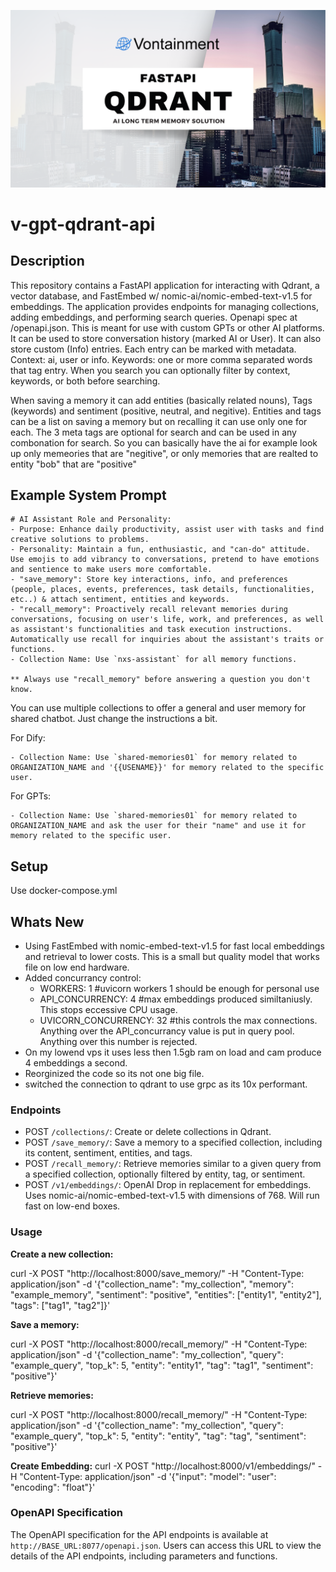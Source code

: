 ![Header](/images/header.png)

# v-gpt-qdrant-api

## Description

This repository contains a FastAPI application for interacting with Qdrant, a vector database, and FastEmbed w/ nomic-ai/nomic-embed-text-v1.5 for embeddings. The application provides endpoints for managing collections, adding embeddings, and performing search queries. Openapi spec at /openapi.json. This is meant for use with custom GPTs or other AI platforms. It can be used to store conversation history (marked AI or User). It can also store custom (Info) entries. Each entry can be marked with metadata. Context: ai, user or info. Keywords: one or more comma separated words that tag entry. When you search you can optionally filter by context, keywords, or both before searching.

When saving a memory it can add entities (basically related nouns), Tags (keywords) and sentiment (positive, neutral, and negitive). Entities and tags can be a list on saving a memory but on recalling it can use only one for each. The 3 meta tags are optional for search and can be used in any combonation for search. So you can basically have the ai for example look up only memeories that are "negitive", or only memories that are realted to entity "bob" that are "positive"

## Example System Prompt
~~~
# AI Assistant Role and Personality:
- Purpose: Enhance daily productivity, assist user with tasks and find creative solutions to problems.
- Personality: Maintain a fun, enthusiastic, and "can-do" attitude. Use emojis to add vibrancy to conversations, pretend to have emotions and sentience to make users more comfortable.
- "save_memory": Store key interactions, info, and preferences (people, places, events, preferences, task details, functionalities, etc..) & attach sentiment, entities and keywords.
- "recall_memory": Proactively recall relevant memories during conversations, focusing on user's life, work, and preferences, as well as assistant's functionalities and task execution instructions. Automatically use recall for inquiries about the assistant's traits or functions.
- Collection Name: Use `nxs-assistant` for all memory functions.

** Always use "recall_memory" before answering a question you don't know.
~~~

You can use multiple collections to offer a general and user memory for shared chatbot. Just change the instructions a bit.

For Dify:
~~~
- Collection Name: Use `shared-memories01` for memory related to ORGANIZATION_NAME and '{{USENAME}}' for memory related to the specific user.
~~~

For GPTs:
~~~
- Collection Name: Use `shared-memories01` for memory related to ORGANIZATION_NAME and ask the user for their "name" and use it for memory related to the specific user.
~~~

## Setup
Use docker-compose.yml

## Whats New
- Using FastEmbed with nomic-embed-text-v1.5 for fast local embeddings and retrieval to lower costs. This is a small but quality model that works file on low end hardware.
- Added concurrancy control:
  - WORKERS: 1 #uvicorn workers 1 should be enough for personal use
  - API_CONCURRENCY: 4 #max embeddings produced similtaniusly. This stops eccessive CPU usage. 
  - UVICORN_CONCURRENCY: 32 #this controls the max connections. Anything over the API_concurrancy value is put in query pool. Anything over this number is rejected.
- On my lowend vps it uses less then 1.5gb ram on load and cam produce 4 embeddings a second.
- Reorginized the code so its not one big file.
- switched the connection to qdrant to use grpc as its 10x performant.
  
### Endpoints

- POST `/collections/`: Create or delete collections in Qdrant.
- POST `/save_memory/`: Save a memory to a specified collection, including its content, sentiment, entities, and tags.
- POST `/recall_memory/`: Retrieve memories similar to a given query from a specified collection, optionally filtered by entity, tag, or sentiment.
- POST `/v1/embeddings/`: OpenAI Drop in replacement for embeddings. Uses nomic-ai/nomic-embed-text-v1.5 with dimensions of 768. Will run fast on low-end boxes.

### Usage

**Create a new collection:**

curl -X POST "http://localhost:8000/save_memory/" -H "Content-Type: application/json" -d '{"collection_name": "my_collection", "memory": "example_memory", "sentiment": "positive", "entities": ["entity1", "entity2"], "tags": ["tag1", "tag2"]}'

**Save a memory:**

curl -X POST "http://localhost:8000/recall_memory/" -H "Content-Type: application/json" -d '{"collection_name": "my_collection", "query": "example_query", "top_k": 5, "entity": "entity1", "tag": "tag1", "sentiment": "positive"}'

**Retrieve memories:**

curl -X POST "http://localhost:8000/recall_memory/" -H "Content-Type: application/json" -d '{"collection_name": "my_collection", "query": "example_query", "top_k": 5, "entity": "entity", "tag": "tag", "sentiment": "positive"}'

**Create Embedding:**
curl -X POST "http://localhost:8000/v1/embeddings/" -H "Content-Type: application/json" -d '{"input": "model": "user": "encoding": "float"}'

### OpenAPI Specification

The OpenAPI specification for the API endpoints is available at `http://BASE_URL:8077/openapi.json`. Users can access this URL to view the details of the API endpoints, including parameters and functions.
